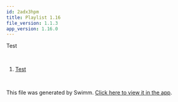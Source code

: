 ```yaml
---
id: 2adx3hpm
title: Playlist 1.16
file_version: 1.1.3
app_version: 1.16.0
---
```


<!-- Intro - Do not remove this comment -->
Test

<br/>

<!-- Steps - Do not remove this comment -->
1. [Test](test.797vbqis.sw.md)


<br/>

This file was generated by Swimm. [Click here to view it in the app](https://swimm-web-app.web.app/repos/Z2l0aHViJTNBJTNBY3NoYXJwLXNoYXVsLXRlc3QlM0ElM0Fzd2ltbWlv/playlists/2adx3hpm).
